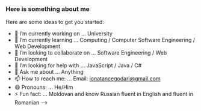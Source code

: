 ### Here is something about me

Here are some ideas to get you started:

- 🔭 I’m currently working on ... University 
- 🌱 I’m currently learning ... Computing / Computer Software Engineering  / Web Development
- 👯 I’m looking to collaborate on ... Software Engineering / Web Development
- 🤔 I’m looking for help with ... JavaScript / Java / C#
- 💬 Ask me about ... Anything
- 📫 How to reach me: ... Email: ionatancegodari@gmail.com
- 😄 Pronouns: ... He/Him
- ⚡ Fun fact: ... Moldovan and know Russian fluent in English and fluent in Romanian
-->

